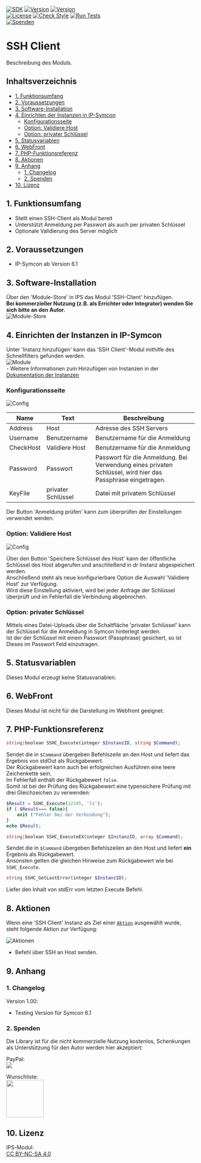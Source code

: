 [![SDK](https://img.shields.io/badge/Symcon-PHPModul-red.svg)](https://www.symcon.de/service/dokumentation/entwicklerbereich/sdk-tools/sdk-php/)
[![Version](https://img.shields.io/badge/Modul%20Version-1.00-blue.svg)]()
[![Version](https://img.shields.io/badge/Symcon%20Version-6.1%20%3E-green.svg)](https://www.symcon.de/service/dokumentation/installation/migrationen/v60-v61-q1-2022/)  
[![License](https://img.shields.io/badge/License-CC%20BY--NC--SA%204.0-green.svg)](https://creativecommons.org/licenses/by-nc-sa/4.0/)
[![Check Style](https://github.com/Nall-chan/SSHClient/workflows/Check%20Style/badge.svg)](https://github.com/Nall-chan/SSHClient/actions)
[![Run Tests](https://github.com/Nall-chan/SSHClient/workflows/Run%20Tests/badge.svg)](https://github.com/Nall-chan/SSHClient/actions)  
[![Spenden](https://www.paypalobjects.com/de_DE/DE/i/btn/btn_donate_SM.gif)](#6-spenden)  


# SSH Client <!-- omit in toc -->
Beschreibung des Moduls.

## Inhaltsverzeichnis <!-- omit in toc -->

- [1. Funktionsumfang](#1-funktionsumfang)
- [2. Voraussetzungen](#2-voraussetzungen)
- [3. Software-Installation](#3-software-installation)
- [4. Einrichten der Instanzen in IP-Symcon](#4-einrichten-der-instanzen-in-ip-symcon)
	- [Konfigurationsseite](#konfigurationsseite)
	- [Option: Validiere Host](#option-validiere-host)
	- [Option: privater Schlüssel](#option-privater-schlüssel)
- [5. Statusvariablen](#5-statusvariablen)
- [6. WebFront](#6-webfront)
- [7. PHP-Funktionsreferenz](#7-php-funktionsreferenz)
- [8. Aktionen](#8-aktionen)
- [9. Anhang](#9-anhang)
	- [1. Changelog](#1-changelog)
	- [2. Spenden](#2-spenden)
- [10. Lizenz](#10-lizenz)

## 1. Funktionsumfang

* Stellt einen SSH-Client als Modul bereit  
* Unterstützt Anmeldung per Passwort als auch per privaten Schlüssel  
* Optionale Validierung des Server möglich

## 2. Voraussetzungen

- IP-Symcon ab Version 6.1

## 3. Software-Installation

  Über den 'Module-Store' in IPS das Modul 'SSH-Client' hinzufügen.  
   **Bei kommerzieller Nutzung (z.B. als Errichter oder Integrator) wenden Sie sich bitte an den Autor.**  
![Module-Store](imgs/install.png) 

## 4. Einrichten der Instanzen in IP-Symcon

 Unter 'Instanz hinzufügen' kann das 'SSH Client'-Modul mithilfe des Schnellfilters gefunden werden.  
 ![Module](imgs/Module.png)  
	- Weitere Informationen zum Hinzufügen von Instanzen in der [Dokumentation der Instanzen](https://www.symcon.de/service/dokumentation/konzepte/instanzen/#Instanz_hinzufügen)

 ### Konfigurationsseite

![Config](imgs/Config1.png)  

| Name      | Text               | Beschreibung                                                                                               |
| --------- | ------------------ | ---------------------------------------------------------------------------------------------------------- |
| Address   | Host               | Adresse des SSH Servers                                                                                    |
| Username  | Benutzername       | Benutzername für die Anmeldung                                                                             |
| CheckHost | Validiere Host     | Benutzername für die Anmeldung                                                                             |
| Password  | Passwort           | Passwort für die Anmeldung. Bei Verwendung eines privaten Schlüssel, wird hier das Passphrase eingetragen. |
| KeyFile   | privater Schlüssel | Datei mit privatem Schlüssel                                                                               |

Der Button 'Anmeldung prüfen' kann zum überprüfen der Einstellungen verwendet werden.  

### Option: Validiere Host

![Config](imgs/Config2.png)  

Über den Button 'Speichere Schlüssel des Host' kann der öffentliche Schlüssel des Host abgerufen und anschließend in dr Instanz abgespeichert werden.  
Anschließend steht als neue konfigurierbare Option die Auswahl 'Validiere Host' zur Verfügung.  
Wird diese Einstellung aktiviert, wird bei jeder Anfrage der Schlüssel überprüft und im Fehlerfall die Verbindung abgebrochen.  

### Option: privater Schlüssel

Mittels eines Datei-Uploads über die Schaltfläche 'privater Schlüssel' kann der Schlüssel für die Anmeldung in Symcon hinterlegt werden.  
Ist der der Schlüssel mit einem Passwort (Passphrase) gesichert, so ist Dieses im Passwort Feld einzutragen.  

## 5. Statusvariablen

Dieses Modul erzeugt keine Statusvariablen.  

## 6. WebFront

Dieses Modul ist nicht für die Darstellung im Webfront geeignet.  

## 7. PHP-Funktionsreferenz


``` php
string|boolean SSHC_Execute(integer $InstanzID, string $Command);
```
Sendet die in `$Command` übergeben Befehlszeile an den Host und liefert das Ergebnis von stdOut als Rückgabewert.  
Der Rückgabewert kann auch bei erfolgreichen Ausführen eine leere Zeichenkette sein.  
Im Fehlerfall enthält der Rückgabewert `false`.  
Somit ist bei der Prüfung des Rückgabewert eine typensichere Prüfung mit drei Gleichzeichen zu verwenden:
```php
$Result = SSHC_Execute(12345, 'ls');
if ( $Result=== false){
	exit ("Fehler bei der Verbindung");
}
echo $Result;
```



``` php
string|boolean SSHC_ExecuteEX(integer $InstanzID, array $Command);
```
Sendet die in `$Command` übergeben Befehlszeilen an den Host und liefert **ein** Ergebnis als Rückgabewert.  
Ansonsten gelten die gleichen Hinweise zum Rückgabewert wie bei `SSHC_Execute`.


``` php
string SSHC_GetLastError(integer $InstanzID);
```
Liefer den Inhalt von stdErr vom letzten Execute Befehl.

## 8. Aktionen

Wenn eine 'SSH Client' Instanz als Ziel einer [`Aktion`](https://www.symcon.de/service/dokumentation/konzepte/automationen/ablaufplaene/aktionen/) ausgewählt wurde, steht folgende Aktion zur Verfügung:  

![Aktionen](imgs/Actions.png)  
* Befehl über SSH an Host senden.

## 9. Anhang

### 1. Changelog

Version 1.00:  
- Testing Version für Symcon 6.1  

### 2. Spenden

Die Library ist für die nicht kommerzielle Nutzung kostenlos, Schenkungen als Unterstützung für den Autor werden hier akzeptiert:  

  PayPal:  
<a href="https://www.paypal.com/donate?hosted_button_id=G2SLW2MEMQZH2" target="_blank"><img src="https://www.paypalobjects.com/de_DE/DE/i/btn/btn_donate_LG.gif" border="0" /></a>  

  Wunschliste:  
<a href="https://www.amazon.de/hz/wishlist/ls/YU4AI9AQT9F?ref_=wl_share" target="_blank"><img src="https://upload.wikimedia.org/wikipedia/commons/4/4a/Amazon_icon.svg" border="0" width="100"/></a>  

## 10. Lizenz

  IPS-Modul:  
  [CC BY-NC-SA 4.0](https://creativecommons.org/licenses/by-nc-sa/4.0/)  
